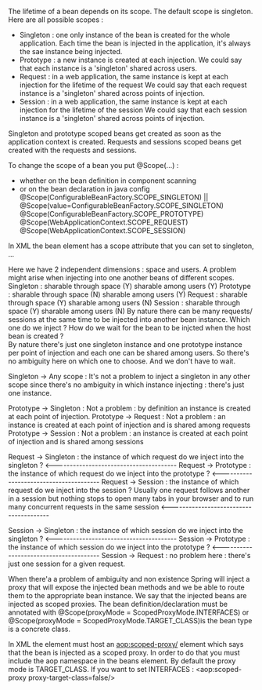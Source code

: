 The lifetime of a bean depends on its scope.
The default scope is singleton.
Here are all possible scopes :
- Singleton : one only instance of the bean is created for the whole application.
  Each time the bean is injected in the application, it's always the sae instance being injected.
- Prototype : a new instance is created at each injection.
  We could say that each instance is a 'singleton' shared across users.
- Request : in a web application, the same instance is kept at each injection for the lifetime of the request
  We could say that each request instance is a 'singleton' shared across points of injection.  
- Session : in a web application, the same instance is kept at each injection for the lifetime of the session
  We could say that each session instance is a 'singleton' shared across points of injection.

Singleton and prototype scoped beans get created as soon as the application context is created.
Requests and sessions scoped beans get created with the requests and sessions. 

To change the scope of a bean you put @Scope(...) :
- whether on the bean definition in component scanning
- or on the bean declaration in java config
@Scope(ConfigurableBeanFactory.SCOPE_SINGLETON) || @Scope(value=ConfigurableBeanFactory.SCOPE_SINGLETON)
@Scope(ConfigurableBeanFactory.SCOPE_PROTOTYPE)
@Scope(WebApplicationContext.SCOPE_REQUEST)
@Scope(WebApplicationContext.SCOPE_SESSION)

In XML the bean element has a scope attribute that you can set to singleton, ...

Here we have 2 independent dimensions : space and users.
A problem might arise when injecting into one another beans of different scopes.
Singleton : sharable through space (Y) sharable among users (Y)
Prototype : sharable through space (N) sharable among users (Y)
Request   : sharable through space (Y) sharable among users (N)
Session   : sharable through space (Y) sharable among users (N)
By nature there can be many requests/ sessions at the same time to be injected into another bean instance. 
    Which one do we inject ? 
    How do we wait for the bean to be injcted when the host bean is created ?  
By nature there's just one singleton instance and one prototype instance per point of injection and each one can be shared among users.
    So there's no ambiguity here on which one to choose. And we don't have to wait.

Singleton -> Any scope : It's not a problem to inject a singleton in any other scope since there's no ambiguity in which instance injecting : there's just one instance.

Prototype -> Singleton : Not a problem : by definition an instance is created at each point of injection.
Prototype -> Request   : Not a problem : an instance is created at each point of injection and is shared among requests
Prototype -> Session   : Not a problem : an instance is created at each point of injection and is shared among sessions

Request   -> Singleton : the instance of which request do we inject into the singleton ? <---------------------------------------
Request   -> Prototype : the instance of which request do we inject into the prototype ? <---------------------------------------
Request   -> Session   : the instance of which request do we inject into the session ? Usually one request follows another in a session 
    but nothing stops to open many tabs in your browser and to run many concurrent requests in the same session <---------------------------------------

Session   -> Singleton : the instance of which session do we inject into the singleton ? <---------------------------------------
Session   -> Prototype : the instance of which session do we inject into the prototype ? <---------------------------------------
Session   -> Request   : no problem here : there's just one session for a given request.

When there'a a problem of ambiguity and non existence Spring will inject a proxy that will expose the injected bean methods
and we be able to route them to the appropriate bean instance. We say that the injected beans are injected as scoped proxies.
The bean definition/declaration must be annotated with @Scope(proxyMode = ScopedProxyMode.INTERFACES) or @Scope(proxyMode = ScopedProxyMode.TARGET_CLASS)is the bean type is a concrete class. 

In XML the <bean/> element must host an <aop:scoped-proxy/> element which says that the bean is injected as a scoped proxy.
In order to do that you must include the aop namespace in the beans element.
By default the proxy mode is TARGET_CLASS. If you want to set INTERFACES : <aop:scoped-proxy proxy-target-class=false/>  
